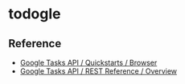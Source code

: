 # todogle

## Reference

* [Google Tasks API / Quickstarts / Browser](https://developers.google.com/tasks/quickstart/js)
* [Google Tasks API / REST Reference / Overview](https://developers.google.com/tasks/v1/reference)

